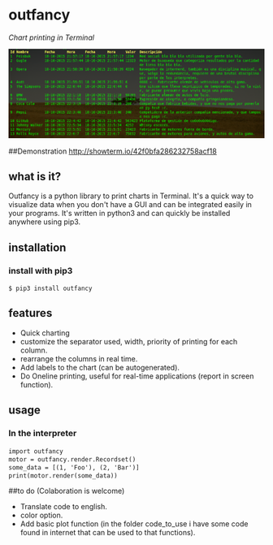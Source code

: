 # outfancy
*Chart printing in Terminal*

<img src='examples/chart_auto.png'>

##Demonstration
http://showterm.io/42f0bfa286232758acf18

## what is it?
Outfancy is a python library to print charts in Terminal. It's a quick way to visualize data when you don't have a GUI and can be integrated easily in your programs. It's written in python3 and can quickly be installed anywhere using pip3.

## installation
### install with pip3
```
$ pip3 install outfancy
```

## features

- Quick charting 
- customize the separator used, width, priority of printing for each column.
- rearrange the columns in real time.
- Add labels to the chart (can be autogenerated).
- Do Oneline printing, useful for real-time applications (report in screen function).

## usage
### In the interpreter
```
import outfancy
motor = outfancy.render.Recordset()
some_data = [(1, 'Foo'), (2, 'Bar')]
print(motor.render(some_data))
```

##to do (Colaboration is welcome)
- Translate code to english.
- color option.
- Add basic plot function (in the folder code_to_use i have some code found in internet that can be used to that functions).
